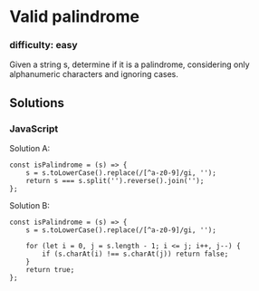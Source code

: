 # Valid palindrome

### difficulty: easy

Given a string s, determine if it is a palindrome, considering only alphanumeric characters and ignoring cases.


## Solutions

### JavaScript

Solution A:
```
const isPalindrome = (s) => {
    s = s.toLowerCase().replace(/[^a-z0-9]/gi, '');
    return s === s.split('').reverse().join('');
};
```

Solution B: 
```
const isPalindrome = (s) => {
    s = s.toLowerCase().replace(/[^a-z0-9]/gi, '');
    
    for (let i = 0, j = s.length - 1; i <= j; i++, j--) {
        if (s.charAt(i) !== s.charAt(j)) return false;
    }
    return true;
};
```
